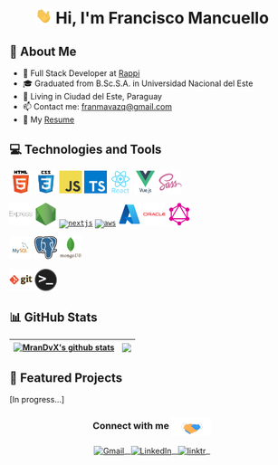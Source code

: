 <h1 align="center"><img src="https://github.com/MranDvX/MranDvX/blob/main/assets/Hi.gif" width="29px"> Hi, I'm Francisco Mancuello</h1>

## 🚀 About Me

- 💼 Full Stack Developer at [Rappi](https://www.rappi.com.co/)
- 🎓 Graduated from B.Sc.S.A. in Universidad Nacional del Este
- 📍 Living in Ciudad del Este, Paraguay
- 📫 Contact me: franmavazq@gmail.com
- 📝 My [Resume](https://docs.google.com/document/d/1C3TQsBs5j2TX1V0bq9TwR2-ga9r6xXUPJGliF7gR4Xc/edit?usp=share_link)

## 💻 Technologies and Tools

<!-- ### Frontend -->

<code><a href="https://developer.mozilla.org/en-US/docs/Web/HTML" target="_blank"><img height="40" alt="html" src="https://raw.githubusercontent.com/github/explore/80688e429a7d4ef2fca1e82350fe8e3517d3494d/topics/html/html.png"></a></code>
<code><a href="https://developer.mozilla.org/en-US/docs/Web/CSS" target="_blank"><img height="40" alt="css" src="https://raw.githubusercontent.com/github/explore/80688e429a7d4ef2fca1e82350fe8e3517d3494d/topics/css/css.png"></a></code>
<code><a href="https://developer.mozilla.org/en-US/docs/Web/JavaScript" target="_blank"><img height="40" alt="javascript" src="https://raw.githubusercontent.com/github/explore/80688e429a7d4ef2fca1e82350fe8e3517d3494d/topics/javascript/javascript.png"></a></code>
<code><a href="https://www.typescriptlang.org/" target="_blank"><img height="40" alt="typescript" src="https://raw.githubusercontent.com/github/explore/80688e429a7d4ef2fca1e82350fe8e3517d3494d/topics/typescript/typescript.png"></a></code>
<code><a href="https://react.dev/" target="_blank"><img height="40" alt="reactjs" src="https://raw.githubusercontent.com/devicons/devicon/master/icons/react/react-original-wordmark.svg"></a></code>
<code><a href="https://vuejs.org/" target="_blank"><img height="40" alt="vuejs" src="https://raw.githubusercontent.com/devicons/devicon/master/icons/vuejs/vuejs-original-wordmark.svg"></a></code>
<code><a href="https://sass-lang.com/" target="_blank"><img height="40" alt="sass" src="https://raw.githubusercontent.com/github/explore/80688e429a7d4ef2fca1e82350fe8e3517d3494d/topics/sass/sass.png"></a></code>


<!-- ### Backend -->

<code><a href="https://expressjs.com/" target="_blank"><img height="40" alt="express" src="https://raw.githubusercontent.com/github/explore/80688e429a7d4ef2fca1e82350fe8e3517d3494d/topics/express/express.png"></a></code>
<code><a href="https://nodejs.org/en" target="_blank"><img height="40" alt="nodejs" src="https://raw.githubusercontent.com/github/explore/80688e429a7d4ef2fca1e82350fe8e3517d3494d/topics/nodejs/nodejs.png"></a></code>
<code><a href="https://nextjs.org/" target="_blank"><img height="40" alt="nextjs" src="https://cdn.worldvectorlogo.com/logos/next-js.svg"></a></code>
<code><a href="https://aws.amazon.com/" target="_blank"><img height="40" alt="aws" src="https://cdn.iconscout.com/icon/free/png-512/aws-1869025-1583149.png"></a></code>
<code><a href="https://azure.microsoft.com/en-us" target="_blank"><img height="40" alt="azure" src="https://raw.githubusercontent.com/github/explore/80688e429a7d4ef2fca1e82350fe8e3517d3494d/topics/azure/azure.png"></a></code>
<code><a href="https://www.oracle.com/cloud/" target="_blank"><img height="40" alt="oracle" src="https://raw.githubusercontent.com/devicons/devicon/master/icons/oracle/oracle-original.svg"></a></code>
<code><a href="https://graphql.org/" target="_blank"><img height="40" alt="graphql" src="https://raw.githubusercontent.com/github/explore/5c058a388828bb5fde0bcafd4bc867b5bb3f26f3/topics/graphql/graphql.png"></a></code>

<!-- ### Databases -->

<code><a href="https://www.mysql.com/" target="_blank"><img height="40" alt="mysql" src="https://raw.githubusercontent.com/github/explore/5c058a388828bb5fde0bcafd4bc867b5bb3f26f3/topics/mysql/mysql.png"></a></code>
<code><a href="https://www.postgresql.org/" target="_blank"><img height="40" alt="postgresql" src="https://raw.githubusercontent.com/github/explore/5c058a388828bb5fde0bcafd4bc867b5bb3f26f3/topics/postgresql/postgresql.png"></a></code>
<code><a href="https://www.mongodb.com/" target="_blank"><img height="40" alt="mongodb" src="https://raw.githubusercontent.com/devicons/devicon/master/icons/mongodb/mongodb-original-wordmark.svg"></a></code>

<!-- ### Tools and Platforms -->

<code><a href="https://git-scm.com/" target="_blank"><img height="40" alt="git" src="https://raw.githubusercontent.com/github/explore/5c058a388828bb5fde0bcafd4bc867b5bb3f26f3/topics/git/git.png"></a></code>
<code><a href="https://developer.mozilla.org/en-US/docs/Learn/Tools_and_testing/Understanding_client-side_tools/Command_line" target="_blank"><img height="40" src="https://raw.githubusercontent.com/github/explore/80688e429a7d4ef2fca1e82350fe8e3517d3494d/topics/terminal/terminal.png"></a></code>

## 📊 GitHub Stats

| <a href="https://github-readme-stats.vercel.app/api?username=MranDvX&show_icons=true&include_all_commits=true&theme=buefy&hide_border=true"><img align="center" src="https://github-readme-stats.vercel.app/api?username=MranDvX&show_icons=true&include_all_commits=true&theme=buefy&hide_border=true" alt="MranDvX's github stats" /></a> | <a href="https://github-readme-stats.vercel.app/api/top-langs/?username=MranDvX&layout=compact&theme=buefy&hide_border=true"><img align="center" src="https://github-readme-stats.vercel.app/api/top-langs/?username=MranDvX&layout=compact&theme=buefy&hide_border=true" /></a> |
| ------------- | ------------- |

## 📖 Featured Projects

[In progress...]

<div align="center">
  <h3 align="center">Connect with me <img align="center" src="https://github.com/MranDvX/MranDvX/blob/main/assets/Handshake.gif" height="33px" /></h3>
</div>
<p align="center">
 <a href="mailto:franmavazq@gmail.com" target="_blank">
  <img align="center" alt="Gmail" width="30px" src="https://www.vectorlogo.zone/logos/gmail/gmail-icon.svg" /> &nbsp;
 </a>
 <a href="https://www.linkedin.com/in/franmavazq/" target="_blank">
  <img align="center" alt="LinkedIn" width="30px" src="https://www.vectorlogo.zone/logos/linkedin/linkedin-icon.svg" /> &nbsp;
 </a>
 <a href="https://linktr.ee/MranDvX" target="_blank">
  <img align="center" alt="linktr" width="30px" src="https://api.blog.production.linktr.ee/wp-content/uploads/4022/06/Avatar-Symbol-Canopy.png" /> &nbsp;
 </a>
  <br/>
  <br/>
</p>
